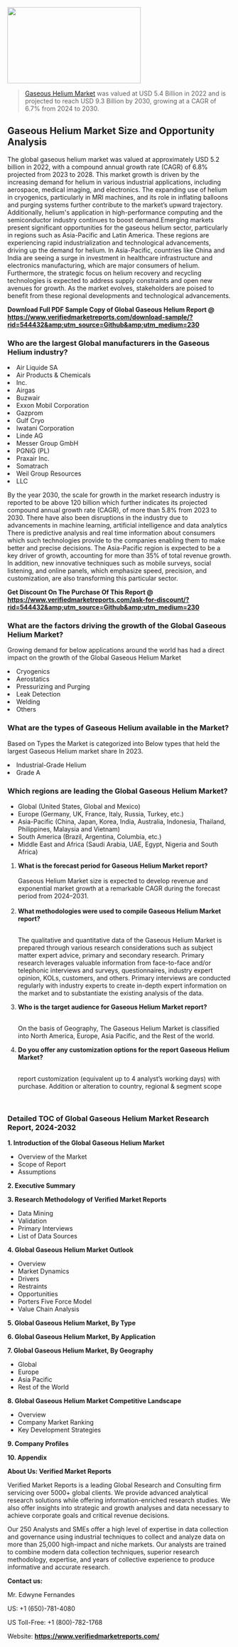 
<img src="https://ffe5etoiles.com/wp-content/uploads/2024/12/MST1-300x171.png" alt="" width="300" height="171" class="alignnone size-medium wp-image-20088" /><blockquote><p><p><a href="https://www.verifiedmarketreports.com/download-sample/?rid=544432&utm_source=Github&utm_medium=230" target="_blank">Gaseous Helium Market</a> was valued at USD 5.4 Billion in 2022 and is projected to reach USD 9.3 Billion by 2030, growing at a CAGR of 6.7% from 2024 to 2030.</p></blockquote><p><h2>Gaseous Helium Market Size and Opportunity Analysis</h2>The global gaseous helium market was valued at approximately USD 5.2 billion in 2022, with a compound annual growth rate (CAGR) of 6.8% projected from 2023 to 2028. This market growth is driven by the increasing demand for helium in various industrial applications, including aerospace, medical imaging, and electronics. The expanding use of helium in cryogenics, particularly in MRI machines, and its role in inflating balloons and purging systems further contribute to the market’s upward trajectory. Additionally, helium's application in high-performance computing and the semiconductor industry continues to boost demand.Emerging markets present significant opportunities for the gaseous helium sector, particularly in regions such as Asia-Pacific and Latin America. These regions are experiencing rapid industrialization and technological advancements, driving up the demand for helium. In Asia-Pacific, countries like China and India are seeing a surge in investment in healthcare infrastructure and electronics manufacturing, which are major consumers of helium. Furthermore, the strategic focus on helium recovery and recycling technologies is expected to address supply constraints and open new avenues for growth. As the market evolves, stakeholders are poised to benefit from these regional developments and technological advancements.</p><p class=""><strong>Download Full PDF Sample Copy of Global Gaseous Helium Report @ <a href="https://www.verifiedmarketreports.com/download-sample/?rid=544432&amp;utm_source=Github&amp;utm_medium=230" target="_blank">https://www.verifiedmarketreports.com/download-sample/?rid=544432&amp;utm_source=Github&amp;utm_medium=230</a></strong></p><h3 id="" class="">Who are the largest Global manufacturers in the Gaseous Helium industry?</h3><p><li>Air Liquide SA</li><li> Air Products & Chemicals</li><li> Inc.</li><li> Airgas</li><li> Buzwair</li><li> Exxon Mobil Corporation</li><li> Gazprom</li><li> Gulf Cryo</li><li> Iwatani Corporation</li><li> Linde AG</li><li> Messer Group GmbH</li><li> PGNiG (PL)</li><li> Praxair Inc.</li><li> Somatrach</li><li> Weil Group Resources</li><li> LLC</li></p><div class=""><div class="" dir="" data-message-author-role="" data-message-id="" data-message-model-slug=""><div class=""><div class=""><div class=""><div class="" dir="" data-message-author-role="" data-message-id="" data-message-model-slug=""><div class=""><div class=""><p>By the year 2030, the scale for growth in the market research industry is reported to be above 120 billion which further indicates its projected compound annual growth rate (CAGR), of more than 5.8% from 2023 to 2030. There have also been disruptions in the industry due to advancements in machine learning, artificial intelligence and data analytics There is predictive analysis and real time information about consumers which such technologies provide to the companies enabling them to make better and precise decisions. The Asia-Pacific region is expected to be a key driver of growth, accounting for more than 35% of total revenue growth. In addition, new innovative techniques such as mobile surveys, social listening, and online panels, which emphasize speed, precision, and customization, are also transforming this particular sector.</p><p><strong>Get Discount On The Purchase Of This Report @&nbsp; <a href="https://www.verifiedmarketreports.com/ask-for-discount/?rid=544432&amp;utm_source=Github&amp;utm_medium=230" target="_blank">https://www.verifiedmarketreports.com/ask-for-discount/?rid=544432&amp;utm_source=Github&amp;utm_medium=230</a></strong></p></div></div></div></div></div></div></div></div><h3 id="" class="">What are the factors driving the growth of the Global Gaseous Helium Market?</h3><p id="" class="">Growing demand for below applications around the world has had a direct impact on the growth of the Global Gaseous Helium Market</p><p id="" class=""><li>Cryogenics</li><li> Aerostatics</li><li> Pressurizing and Purging</li><li> Leak Detection</li><li> Welding</li><li> Others</li></p><h3 id="" class="">What are the types of Gaseous Helium available in the Market?</h3><p id="" class="">Based on Types the Market is categorized into Below types that held the largest Gaseous Helium market share In 2023.</p><p id="" class=""><li>Industrial-Grade Helium</li><li> Grade A</li></p><h3 id="" class="">Which regions are leading the Global Gaseous Helium Market?</h3><ul><li>Global (United States, Global and Mexico)</li><li>Europe (Germany, UK, France, Italy, Russia, Turkey, etc.)</li><li>Asia-Pacific (China, Japan, Korea, India, Australia, Indonesia, Thailand, Philippines, Malaysia and Vietnam)</li><li>South America (Brazil, Argentina, Columbia, etc.)</li><li>Middle East and Africa (Saudi Arabia, UAE, Egypt, Nigeria and South Africa)</li></ul><p><ol><li><strong>What is the forecast period for Gaseous Helium Market report?<br /></strong><br /><span data-sheets-root="1" data-sheets-value="{&quot;1&quot;:2,&quot;2&quot;:&quot;XXXX size is expected to develop revenue and exponential market growth at a remarkable CAGR during the forecast period from 2024&ndash;2030.&quot;}" data-sheets-userformat="{&quot;2&quot;:12674,&quot;4&quot;:{&quot;1&quot;:2,&quot;2&quot;:16776960},&quot;10&quot;:2,&quot;11&quot;:0,&quot;15&quot;:&quot;Arial&quot;,&quot;16&quot;:12}">Gaseous Helium Market size is expected to develop revenue and exponential market growth at a remarkable CAGR during the forecast period from 2024&ndash;2031.</span><br /><br /></li><li><strong>What methodologies were used to compile Gaseous Helium Market report?<br /><br /></strong><p>The qualitative and quantitative data of the&nbsp;Gaseous Helium Market is prepared through various research considerations such as subject matter expert advice, primary and secondary research. Primary research leverages valuable information from face-to-face and/or telephonic interviews and surveys, questionnaires, industry expert opinion, KOLs, customers, and others. Primary interviews are conducted regularly with industry experts to create in-depth expert information on the market and to substantiate the existing analysis of the data.&nbsp;</p></li><li><strong>Who is the target audience for Gaseous Helium Market report?<br /><br /></strong><p>On the basis of Geography, The&nbsp;Gaseous Helium Market is classified into North America, Europe, Asia Pacific, and the Rest of the world.</p></li><li><strong>Do you offer any customization options for the report Gaseous Helium Market?<br /><br /></strong><p>report customization (equivalent up to 4 analyst&rsquo;s working days) with purchase. Addition or alteration to country, regional &amp; segment scope</p><p>&nbsp;</p></li></ol></p><h3 id="" class="">Detailed TOC of Global Gaseous Helium Market Research Report, 2024-2032</h3><p id="" class=""><strong>1. Introduction of the Global Gaseous Helium Market</strong></p><ul><li>Overview of the Market</li><li>Scope of Report</li><li>Assumptions</li></ul><p id="" class=""><strong>2. Executive Summary</strong></p><p id="" class=""><strong>3. Research Methodology of&nbsp;Verified Market Reports</strong></p><ul><li>Data Mining</li><li>Validation</li><li>Primary Interviews</li><li>List of Data Sources</li></ul><p id="" class=""><strong>4. Global Gaseous Helium Market Outlook</strong></p><ul><li>Overview</li><li>Market Dynamics</li><li>Drivers</li><li>Restraints</li><li>Opportunities</li><li>Porters Five Force Model</li><li>Value Chain Analysis</li></ul><p id="" class=""><strong>5. Global Gaseous Helium Market, By&nbsp;Type</strong></p><p id="" class=""><strong>6. Global Gaseous Helium Market, By Application</strong></p><p id="" class=""><strong>7. Global Gaseous Helium Market, By Geography</strong></p><ul><li>Global</li><li>Europe</li><li>Asia Pacific</li><li>Rest of the World</li></ul><p id="" class=""><strong>8. Global Gaseous Helium Market Competitive Landscape</strong></p><ul><li>Overview</li><li>Company Market Ranking</li><li>Key Development Strategies</li></ul><p id="" class=""><strong>9. Company Profiles</strong></p><p id="" class=""><strong>10. Appendix</strong></p><p id="" class=""><strong>About Us: Verified Market Reports</strong></p><p id="" class="">Verified Market Reports is a leading Global Research and Consulting firm servicing over 5000+ global clients. We provide advanced analytical research solutions while offering information-enriched research studies. We also offer insights into strategic and growth analyses and data necessary to achieve corporate goals and critical revenue decisions.</p><p id="" class="">Our 250 Analysts and SMEs offer a high level of expertise in data collection and governance using industrial techniques to collect and analyze data on more than 25,000 high-impact and niche markets. Our analysts are trained to combine modern data collection techniques, superior research methodology, expertise, and years of collective experience to produce informative and accurate research.</p><p id="" class=""><strong>Contact us:</strong></p><p id="" class="">Mr. Edwyne Fernandes</p><p id="" class="">US: +1 (650)-781-4080</p><p id="" class="">US Toll-Free: +1 (800)-782-1768</p><p id="" class="">Website: <a target="" data-test-app-aware-link=""><strong>https://www.verifiedmarketreports.com/</strong></a></p>
